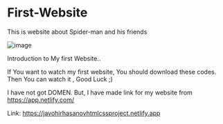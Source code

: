 # First-Website
This is website about Spider-man and his friends

![image](https://user-images.githubusercontent.com/84439990/201639775-622c005c-3198-4b4a-b7cc-279687cecb7f.png)

Introduction to My first Website..


If You want to watch my first website, You should download these codes. Then You can watch it , Good Luck ;)

I have not got DOMEN. But, I have made link for my website from https://app.netlify.com/

Link:  https://javohirhasanovhtmlcssproject.netlify.app  
